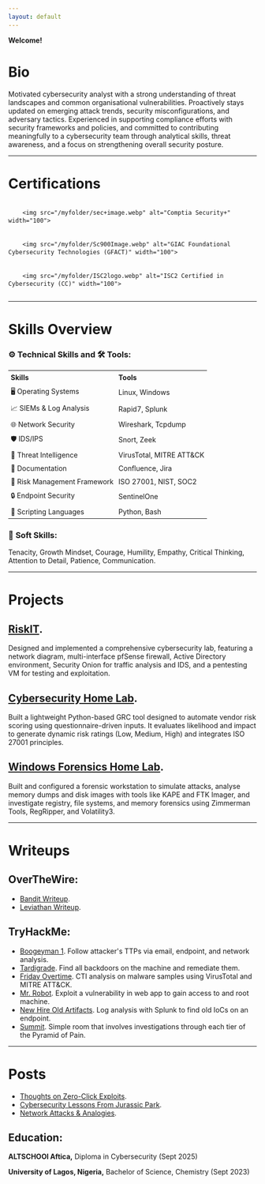 ```yaml
---
layout: default
---
```


**Welcome!**

# Bio

Motivated cybersecurity analyst with a strong understanding of threat landscapes and common organisational vulnerabilities. Proactively stays updated on emerging attack trends, security misconfigurations, and adversary tactics. Experienced in supporting compliance efforts with security frameworks and policies, and committed to contributing meaningfully to a cybersecurity team through analytical skills, threat awareness, and a focus on strengthening overall security posture.

---


# Certifications

<div style="display: flex; gap: 90px;">
    
        <img src="/myfolder/sec+image.webp" alt="Comptia Security+" width="100">
    
    
        <img src="/myfolder/Sc900Image.webp" alt="GIAC Foundational Cybersecurity Technologies (GFACT)" width="100">
    
    
        <img src="/myfolder/ISC2logo.webp" alt="ISC2 Certified in Cybersecurity (CC)" width="100">
    
</div>

---

# Skills Overview
### ⚙️ **Technical Skills       and        🛠️ Tools:**
<table style="border-collapse: collapse; width: 100%;">
  <tr>
    <th style="padding: 5px; text-align: left;">Skills</th>
    <th style="padding: 5px; text-align: left;">Tools</th>
  </tr>
  <tr>
    <td style="padding: 5px;">🖥️ Operating Systems</td>
    <td style="padding: 5px;">Linux, Windows</td>
  </tr>
  <tr>
    <td style="padding: 5px;">📈 SIEMs & Log Analysis</td>
    <td style="padding: 5px;">Rapid7, Splunk</td>
  </tr>
  <tr>
    <td style="padding: 5px;">🌐 Network Security</td>
    <td style="padding: 5px;">Wireshark, Tcpdump</td>
  </tr>
  <tr>
    <td style="padding: 5px;">🛡️ IDS/IPS</td>
    <td style="padding: 5px;">Snort, Zeek</td>
  </tr>
  <tr>
    <td style="padding: 5px;">🧠 Threat Intelligence</td>
    <td style="padding: 5px;">VirusTotal, MITRE ATT&CK</td>
  </tr>
  <tr>
    <td style="padding: 5px;">🔬 Documentation</td>
    <td style="padding: 5px;">Confluence, Jira</td>
  </tr>
  <tr>
    <td style="padding: 5px;">🧰 Risk Management Framework</td>
    <td style="padding: 5px;">ISO 27001, NIST, SOC2</td>
  </tr>
  <tr>
    <td style="padding: 5px;">🔒 Endpoint Security</td>
    <td style="padding: 5px;">SentinelOne</td>
  </tr>
  <tr>
    <td style="padding: 5px;">📜 Scripting Languages</td>
    <td style="padding: 5px;">Python, Bash</td>
  </tr>
</table>


### 🌟 **Soft Skills:**
Tenacity, Growth Mindset, Courage, Humility, Empathy, Critical Thinking, Attention to Detail, Patience, Communication.

---

# Projects

## [RiskIT](riskit.md).
Designed and implemented a comprehensive cybersecurity lab, featuring a network diagram, multi-interface pfSense firewall, Active Directory environment, Security Onion for traffic analysis and IDS, and a pentesting VM for testing and exploitation.

## [Cybersecurity Home Lab](./projects/cybersecurity-home-lab.md).
Built a lightweight Python-based GRC tool designed to automate vendor risk scoring using questionnaire-driven inputs. It evaluates likelihood and impact to generate dynamic risk ratings (Low, Medium, High) and integrates ISO 27001 principles.

## [Windows Forensics Home Lab](./projects/windows-forensics-home-lab.md).
Built and configured a forensic workstation to simulate attacks, analyse memory dumps and disk images with tools like KAPE and FTK Imager, and investigate registry, file systems, and memory forensics using Zimmerman Tools, RegRipper, and Volatility3.

---

# Writeups
## OverTheWire:
- [Bandit Writeup](./writeups/overthewire/bandit.md).
- [Leviathan Writeup](./writeups/overthewire/leviathan.md).

## TryHackMe:
- [Boogeyman 1](./writeups/tryhackme/boogeyman1.md).     Follow attacker's TTPs via email, endpoint, and network analysis.
- [Tardigrade](./writeups/tryhackme/tardigrade.md).    Find all backdoors on the machine and remediate them.
- [Friday Overtime](./writeups/tryhackme/friday-overtime.md).    CTI analysis on malware samples using VirusTotal and MITRE ATT&CK.
- [Mr. Robot](./writeups/tryhackme/mrrobot.md).    Exploit a vulnerability in web app to gain access to and root machine.
- [New Hire Old Artifacts](./writeups/tryhackme/newhire-oldartifacts.md).    Log analysis with Splunk to find old IoCs on an endpoint.
- [Summit](./writeups/tryhackme/summit.md).     Simple room that involves investigations through each tier of the Pyramid of Pain.

---

# Posts
- [Thoughts on Zero-Click Exploits](./posts/zero-click-exploits.md).
- [Cybersecurity Lessons From Jurassic Park](./posts/jurassic-park-cybersecurity.md).
- [Network Attacks & Analogies](./posts/network-attacks-analogies.md).

## Education:

**ALTSCHOOl Aftica,** Diploma in Cybersecurity (Sept 2025)

**University of Lagos, Nigeria,** Bachelor of Science, Chemistry (Sept 2023)
